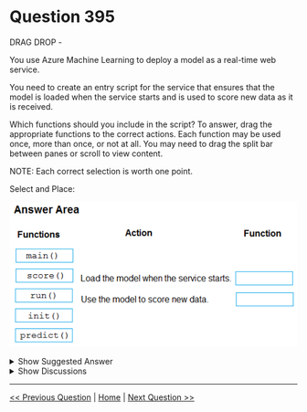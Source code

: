 # Question 395

DRAG DROP -

You use Azure Machine Learning to deploy a model as a real-time web service.

You need to create an entry script for the service that ensures that the model is loaded when the service starts and is used to score new data as it is received.

Which functions should you include in the script? To answer, drag the appropriate functions to the correct actions. Each function may be used once, more than once, or not at all. You may need to drag the split bar between panes or scroll to view content.

NOTE: Each correct selection is worth one point.

Select and Place:

![Question Image](../images/q395_q_0039800001.png)

<details>
  <summary>Show Suggested Answer</summary>

<img src="../images/q395_ans_0_0039800002.png" alt="Answer Image"><br>

<p>Box 1: init()</p>
<p>The entry script has only two required functions, init() and run(data). These functions are used to initialize the service at startup and run the model using request data passed in by a client. The rest of the script handles loading and running the model(s).</p>
<p>Box 2: run()</p>
<p>Reference:</p>
<p>https://docs.microsoft.com/en-us/azure/machine-learning/how-to-deploy-existing-model</p>

</details>

<details>
  <summary>Show Discussions</summary>

<blockquote><p><strong>ljljljlj</strong> <code>(Mon 11 Jul 2022 14:21)</code> - <em>Upvotes: 6</em></p><p>On exam 2021/7/10</p></blockquote>
<blockquote><p><strong>james2033</strong> <code>(Sun 20 Oct 2024 10:26)</code> - <em>Upvotes: 1</em></p><p>init(): Called once at the beginning of the process, so use for any costly or common preparation like loading the model.

run(): Called for each mini batch to perform the scoring.

https://learn.microsoft.com/en-us/training/modules/deploy-model-batch-endpoint/4-deploy-custom-model-batch-endpoint#create-the-scoring-script</p></blockquote>

<blockquote><p><strong>rohanpal636</strong> <code>(Mon 19 Aug 2024 06:54)</code> - <em>Upvotes: 1</em></p><p>Idk keksl</p></blockquote>
<blockquote><p><strong>AjoseO</strong> <code>(Fri 03 Mar 2023 07:57)</code> - <em>Upvotes: 4</em></p><p>On Exam: 03 March 2022</p></blockquote>
<blockquote><p><strong>snsnsnsn</strong> <code>(Sat 03 Sep 2022 07:38)</code> - <em>Upvotes: 2</em></p><p>on 2/9/21</p></blockquote>
<blockquote><p><strong>Moshekwa</strong> <code>(Sat 30 Jul 2022 01:00)</code> - <em>Upvotes: 4</em></p><p>Given answer is correct as per link

https://docs.microsoft.com/en-us/learn/modules/deploy-batch-inference-pipelines-with-azure-machine-learning/2-batch-inference-pipelines</p></blockquote>

<blockquote><p><strong>Orangecm</strong> <code>(Fri 08 Apr 2022 16:57)</code> - <em>Upvotes: 1</em></p><p>Having checked the link provided, it seems init() and predict() are more appropriate ?</p></blockquote>
<blockquote><p><strong>ACSC</strong> <code>(Mon 11 Apr 2022 13:33)</code> - <em>Upvotes: 17</em></p><p>No. Answer is correct. init() and run(). Predict() is not used to score new data.</p></blockquote>

</details>

---

[<< Previous Question](question_394.md) | [Home](/index.md) | [Next Question >>](question_396.md)

